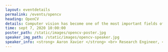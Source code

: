 ```yaml
---
layout: eventdetails
permalink: /events/opencv
heading: OpenCV
details: Computer vision has become one of the most important fields of interest in the past few years. From home security to self driving cars to the Mars rover , computer vision as prover to be an important tool for an engineer
time: sept 7, 2020 10:00:00
poster_path: /static/images/opencv-poster.jpg
speaker_img_path: /static/images/opencv-speaker.jpg
speaker_info: <strong> Aaron Xavier </strong> <br> Research Engineer, <br> AugSense Labs Pvt Ltd.
---
```



